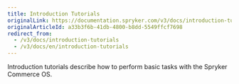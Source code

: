 ```yaml
---
title: Introduction Tutorials
originalLink: https://documentation.spryker.com/v3/docs/introduction-tutorials
originalArticleId: a33b3f6b-41db-4800-b8dd-5549ffcf7698
redirect_from:
  - /v3/docs/introduction-tutorials
  - /v3/docs/en/introduction-tutorials
---
```


Introduction tutorials describe how to perform basic tasks with the Spryker Commerce OS.
